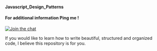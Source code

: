 #### Javascript_Design_Patterns

#### For additional information Ping me !

[![Join the chat](https://img.shields.io/badge/gitter-join%20chat%20%E2%86%92-brightgreen.svg)](https://gitter.im/divyanshu001)

If you would like to learn how to write beautiful, structured and organized code, I believe this repository is for  you.
